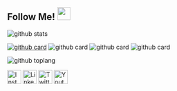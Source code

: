 ## Follow Me! <img src="https://raw.githubusercontent.com/iampavangandhi/iampavangandhi/master/gifs/Hi.gif" width="30px"></h2>

![github stats](https://github-readme-stats.vercel.app/api?username=AzharRivaldi&show_icons=true&theme=radical)

[![github card](https://github-readme-stats.vercel.app/api/pin/?username=AzharRivaldi&repo=AlQuran-Android&theme=gruvbox)](https://github.com/anuraghazra/AlQuran-Android)
![github card](https://github-readme-stats.vercel.app/api/pin/?username=AzharRivaldi&repo=ResepMakanan&theme=dracula)
![github card](https://github-readme-stats.vercel.app/api/pin/?username=AzharRivaldi&repo=Music-Player&theme=onedark)
![github card](https://github-readme-stats.vercel.app/api/pin/?username=AzharRivaldi&repo=WisataPurwakarta&theme=tokyonight)

![github toplang](https://github-readme-stats.vercel.app/api/top-langs/?username=AzharRivaldi&layout=compact&theme=nightowl)


<a href="https://www.instagram.com/azharrvldi_" target="_blank"><img src="https://img.shields.io/badge/Instagram-%23E4405F.svg?&style=flat-square&logo=instagram&logoColor=white" height="32px" alt="Instagram"></a>
<a href="https://www.linkedin.com/azhar-rivaldi" target="_blank"><img src="https://img.shields.io/badge/linkedin-%230077B5.svg?&style=for-the-badge&logo=linkedin&logoColor=white" height="32px" alt="LinkedIn"></a>
<a href="https://www.twitter.com/azharrvldi_" target="_blank"><img src="https://img.shields.io/badge/twitter-%231DA1F2.svg?&style=for-the-badge&logo=twitter&logoColor=white" height="32px" alt="Twitter"></a>
<a href="https://www.youtube.com/AzharRivaldiDev" target="_blank"><img src="https://img.shields.io/badge/youtube-%23FF0000.svg?&style=for-the-badge&logo=youtube&logoColor=white" height="32px" alt="Youtube"></a>

